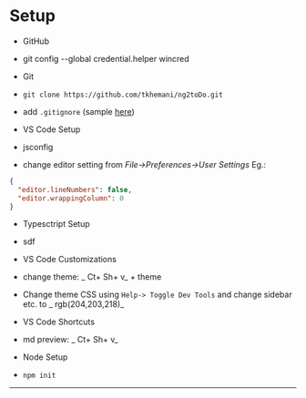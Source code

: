 # Setup
- GitHub
 - git config --global credential.helper wincred
 
- Git 
 - `git clone https://github.com/tkhemani/ng2toDo.git`
 - add `.gitignore` (sample [here](https://github.com/github/gitignore/blob/master/Node.gitignore))

- VS Code Setup
 - jsconfig
 - change editor setting from _File->Preferences->User Settings_  Eg.: 
  ``` json
  {
	"editor.lineNumbers": false,
	"editor.wrappingColumn": 0
}
``` 
- Typesctript Setup
 - sdf
 
- VS Code Customizations
 - change theme: _ Ct+ Sh+ v_  + theme
 - Change theme CSS using `Help-> Toggle Dev Tools` and change sidebar etc. to _ rgb(204,203,218)_ 
  
- VS Code Shortcuts
 - md preview: _ Ct+ Sh+ v_ 
- Node Setup
 - `npm init`
  
  
 ---

 
 